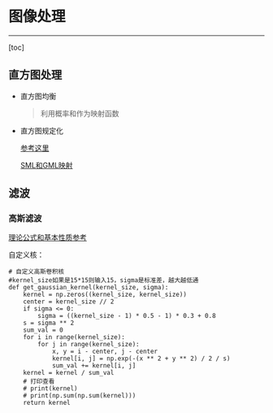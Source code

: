 # 图像处理

---

[toc]

## 直方图处理

- 直方图均衡

  > 利用概率和作为映射函数

- 直方图规定化

  [参考这里](https://www.jianshu.com/p/a99c3c5b54b4)
  
  [SML和GML映射](https://blog.csdn.net/gxiaob/article/details/9842637?depth_1-utm_source=distribute.pc_relevant.none-task-blog-OPENSEARCH-1&utm_source=distribute.pc_relevant.none-task-blog-OPENSEARCH-1)





## 滤波

### 高斯滤波

[理论公式和基本性质参考](https://blog.shinelee.me/2018/09-19-%E5%A6%82%E4%BD%95%E7%A1%AE%E5%AE%9A%E9%AB%98%E6%96%AF%E6%BB%A4%E6%B3%A2%E7%9A%84%E6%A0%87%E5%87%86%E5%B7%AE%E5%92%8C%E7%AA%97%E5%8F%A3%E5%A4%A7%E5%B0%8F.html)

自定义核：

```
# 自定义高斯卷积核
#kernel_size如果是15*15则输入15，sigma是标准差，越大越低通
def get_gaussian_kernel(kernel_size, sigma):
    kernel = np.zeros((kernel_size, kernel_size))
    center = kernel_size // 2
    if sigma <= 0:
        sigma = ((kernel_size - 1) * 0.5 - 1) * 0.3 + 0.8
    s = sigma ** 2
    sum_val = 0
    for i in range(kernel_size):
        for j in range(kernel_size):
            x, y = i - center, j - center
            kernel[i, j] = np.exp(-(x ** 2 + y ** 2) / 2 / s)
            sum_val += kernel[i, j]
    kernel = kernel / sum_val
    # 打印查看
    # print(kernel)
    # print(np.sum(np.sum(kernel)))
    return kernel

```

